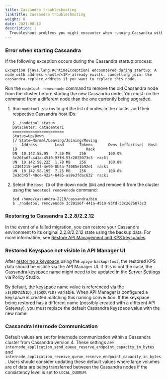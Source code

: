 ```yaml
---
title: Cassandra troubleshooting
linkTitle: Cassandra troubleshooting
weight: 8
date: 2021-08-19
description: |
  Troubleshoot problems you might encounter when running Cassandra with API Gateway.
---
```


### Error when starting Cassandra

If the following exception occurs during the Cassandra startup process:

```
Exception (java.lang.RuntimeException) encountered during startup: A node with address <host>/<IP> already exists, cancelling join. Use 
cassandra.replace_address if you want to replace this node.
```

Run the `nodetool removenode` command to remove the old Cassandra node from the cluster before starting the new Cassandra node. You must run the command from a different node than the one currently being upgraded.

1. Run `nodetool status` to get the list of nodes in the cluster and their respective Cassandra host IDs:
    ```
    $ ./nodetool status
    Datacenter: datacenter1
    =======================
    Status=Up/Down
    |/ State=Normal/Leaving/Joining/Moving
    --  Address        Load       Tokens       Owns (effective)  Host ID                               Rack
    DN  10.142.58.95   7.26 MB    256          100.0%            3c201a6f-441a-4510-93fd-53c2025073c3  rack1
    UN  10.142.58.223  1.78 MB    256          100.0%            c2361215-be9f-4e90-8b4a-73085e1b92e1  rack1
    UN  10.142.58.195  7.25 MB    256          100.0%            3e3d345f-48ce-4224-8485-aa8e3fdac632  rack1
    ```
2. Select the `Host ID` of the down node (`DN`) and remove it from the cluster using the `nodetool removenode` command:
    ```
    $cd /home/cassandra-2219/cassandra/bin
    $ ./nodetool removenode 3c201a6f-441a-4510-93fd-53c2025073c3
    ```

### Restoring to Cassandra 2.2.8/2.2.12

In the event of a failed migration, you can restore your Cassandra environment to its original 2.2.8/2.2.12 state using the backup data. For more information, see [Restore API Management and KPS keyspaces](/docs/cass_admin/admin_cassandra_classic/cassandra_bur#restore-api-management-and-kps-keyspaces-manually).

### Restored Keyspace not visible in API Manager UI

After [restoring a keyspace](/docs/cass_admin/admin_cassandra_classic/cassandra_bur#restore-the-keyspace-backup) using the `apigw-backup-tool`, the restored KPS data should be visible via the API Manager UI. If this is not the case, the Cassandra keyspace name might need to be updated in the [Server Settings](/docs/apim_administration/apimgr_admin/api_mgmt_config_ps/) via Policy Studio.

By default, the keyspace name value is referenced via the `x${DOMAINID}_${GROUPID}` variable. When API Manager is configured a keyspace is created matching this naming convention. If the keyspace being restored has a different name (possibly created with a different API Gateway), you must replace the default Cassandra keyspace value with the new name.

### Cassandra Internode Communication

Default values are set for internode communication within a Cassandra cluster from Cassandra version 4. These settings are `internode_application_send_queue_reserve_endpoint_capacity_in_bytes` and `internode_application_receive_queue_reserve_endpoint_capacity_in_bytes`. Users should consider updating these default values where large volumes are of data are being transferred between the Cassandra nodes if the consistency level is set to `LOCAL_QUORUM`.